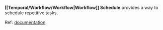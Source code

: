 **[[Temporal/Workflow/Workflow|Workflow]] Schedule** provides a way to schedule repetitive tasks.

Ref: [documentation](https://docs.temporal.io/schedule)



